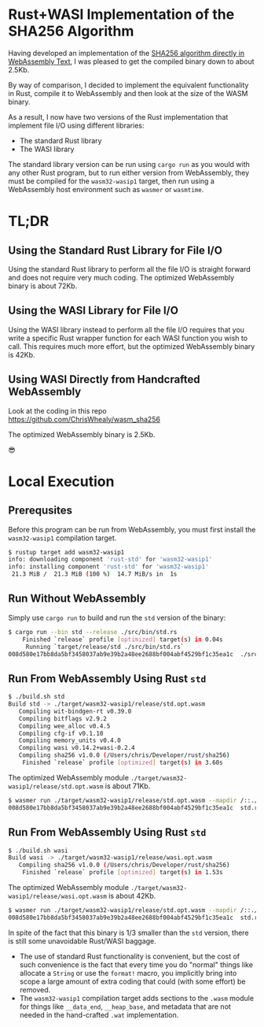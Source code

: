 # Rust+WASI Implementation of the SHA256 Algorithm

Having developed an implementation of the [SHA256 algorithm directly in WebAssembly Text](https://github.com/ChrisWhealy/wasm_sha256), I was pleased to get the compiled binary down to about 2.5Kb.

By way of comparison, I decided to implement the equivalent functionality in Rust, compile it to WebAssembly and then look at the size of the WASM binary.

As a result, I now have two versions of the Rust implementation that implement file I/O using different libraries:
* The standard Rust library
* The WASI library

The standard library version can be run using `cargo run` as you would with any other Rust program, but to run either version from WebAssembly, they must be compiled for the `wasm32-wasip1` target, then run using a WebAssembly host environment such as `wasmer` or `wasmtime`. 

# TL;DR

## Using the Standard Rust Library for File I/O

Using the standard Rust library to perform all the file I/O is straight forward and does not require very much coding.
The optimized WebAssembly binary is about 72Kb.

## Using the WASI Library for File I/O

Using the WASI library instead to perform all the file I/O requires that you write a specific Rust wrapper function for each WASI function you wish to call.
This requires much more effort, but the optimized WebAssembly binary is 42Kb.  

## Using WASI Directly from Handcrafted WebAssembly

Look at the coding in this repo <https://github.com/ChrisWhealy/wasm_sha256>

The optimized WebAssembly binary is 2.5Kb.

😎

# Local Execution

## Prerequsites

Before this program can be run from WebAssembly, you must first install the `wasm32-wasip1` compilation target.

```bash
$ rustup target add wasm32-wasip1
info: downloading component 'rust-std' for 'wasm32-wasip1'
info: installing component 'rust-std' for 'wasm32-wasip1'
 21.3 MiB /  21.3 MiB (100 %)  14.7 MiB/s in  1s
```

## Run Without WebAssembly

Simply use `cargo run` to build and run the `std` version of the binary:

```bash
$ cargo run --bin std --release ./src/bin/std.rs
    Finished `release` profile [optimized] target(s) in 0.04s
     Running `target/release/std ./src/bin/std.rs`
008d580e17bb8da5bf3458037ab9e39b2a48ee2688bf004abf4529bf1c35ea1c  ./src/bin/std.rs
```

## Run From WebAssembly Using Rust `std`

```bash
$ ./build.sh std
Build std -> ./target/wasm32-wasip1/release/std.opt.wasm
   Compiling wit-bindgen-rt v0.39.0
   Compiling bitflags v2.9.2
   Compiling wee_alloc v0.4.5
   Compiling cfg-if v0.1.10
   Compiling memory_units v0.4.0
   Compiling wasi v0.14.2+wasi-0.2.4
   Compiling sha256 v1.0.0 (/Users/chris/Developer/rust/sha256)
    Finished `release` profile [optimized] target(s) in 3.60s
```

The optimized WebAssembly module `./target/wasm32-wasip1/release/std.opt.wasm` is about 71Kb.

```bash
$ wasmer run ./target/wasm32-wasip1/release/std.opt.wasm --mapdir /::./src/bin -- std.rs
008d580e17bb8da5bf3458037ab9e39b2a48ee2688bf004abf4529bf1c35ea1c  std.rs
```

## Run From WebAssembly Using Rust `std`

```bash
$ ./build.sh wasi                                                                       
Build wasi -> ./target/wasm32-wasip1/release/wasi.opt.wasm
   Compiling sha256 v1.0.0 (/Users/chris/Developer/rust/sha256)
    Finished `release` profile [optimized] target(s) in 1.53s
```

The optimized WebAssembly module `./target/wasm32-wasip1/release/wasi.opt.wasm` is about 42Kb.

```bash
$ wasmer run ./target/wasm32-wasip1/release/std.opt.wasm --mapdir /::./src/bin -- std.rs
008d580e17bb8da5bf3458037ab9e39b2a48ee2688bf004abf4529bf1c35ea1c  std.rs
```

In spite of the fact that this binary is 1/3 smaller than the `std` version, there is still some unavoidable Rust/WASI baggage.

* The use of standard Rust functionality is convenient, but the cost of such convenience is the fact that every time you do "normal" things like allocate a `String` or use the `format!` macro, you implicitly bring into scope a large amount of extra coding that could (with some effort) be removed. 
* The `wasm32-wasip1` compilation target adds sections to the `.wasm` module for things like `__data_end`, `__heap_base`, and metadata that are not needed in the hand-crafted `.wat` implementation.
